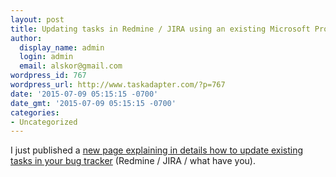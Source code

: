 ```yaml
---
layout: post
title: Updating tasks in Redmine / JIRA using an existing Microsoft Project file
author:
  display_name: admin
  login: admin
  email: alskor@gmail.com
wordpress_id: 767
wordpress_url: http://www.taskadapter.com/?p=767
date: '2015-07-09 05:15:15 -0700'
date_gmt: '2015-07-09 05:15:15 -0700'
categories:
- Uncategorized
---
```


I just published a <a href="http://www.taskadapter.com/user-guide/using-task-adapter/how-to-update-tasks-in-redmine-jira/">new page explaining in details how to update existing tasks in your bug tracker</a> (Redmine / JIRA / what have you).</p>
